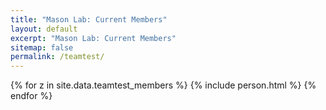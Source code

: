```yaml
---
title: "Mason Lab: Current Members"
layout: default
excerpt: "Mason Lab: Current Members"
sitemap: false
permalink: /teamtest/
---
```


{% for z in site.data.teamtest_members %} {% include person.html %} {% endfor %}
